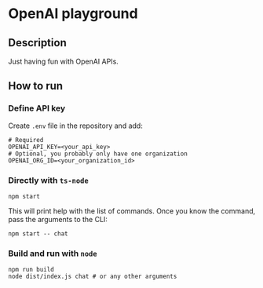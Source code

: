 # OpenAI playground

## Description

Just having fun with OpenAI APIs.

## How to run

### Define API key

Create `.env` file in the repository and add:

```dotenv
# Required
OPENAI_API_KEY=<your_api_key>
# Optional, you probably only have one organization
OPENAI_ORG_ID=<your_organization_id>
```

### Directly with `ts-node`

```shell
npm start
```

This will print help with the list of commands. Once you know the command, pass the arguments to the CLI:

```shell
npm start -- chat
```
### Build and run with `node`

```shell
npm run build
node dist/index.js chat # or any other arguments
```
